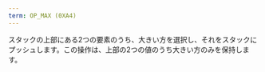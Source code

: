 ```yaml
---
term: OP_MAX (0XA4)
---
```


スタックの上部にある2つの要素のうち、大きい方を選択し、それをスタックにプッシュします。この操作は、上部の2つの値のうち大きい方のみを保持します。